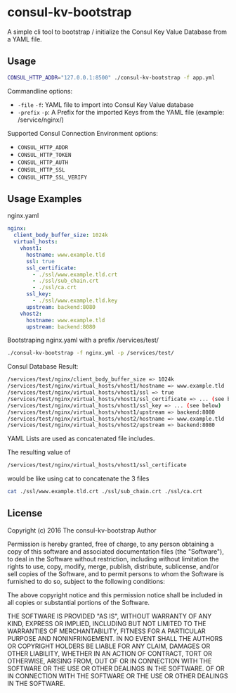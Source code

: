 # consul-kv-bootstrap

A simple cli tool to bootstrap / initialize the Consul Key Value Database from a YAML file.

## Usage

```bash
CONSUL_HTTP_ADDR="127.0.0.1:8500" ./consul-kv-bootstrap -f app.yml
```
Commandline options:

* `-file` `-f`: YAML file to import into Consul Key Value database
* `-prefix` `-p`: A Prefix for the imported Keys from the YAML file (example: /service/nginx/)

Supported Consul Connection Environment options:

* `CONSUL_HTTP_ADDR`
* `CONSUL_HTTP_TOKEN`
* `CONSUL_HTTP_AUTH`
* `CONSUL_HTTP_SSL`
* `CONSUL_HTTP_SSL_VERIFY`

## Usage Examples

nginx.yaml
```yaml
nginx:
  client_body_buffer_size: 1024k
  virtual_hosts:
    vhost1:
      hostname: www.example.tld
      ssl: true
      ssl_certificate:
        - ./ssl/www.example.tld.crt
        - ./ssl/sub_chain.crt
        - ./ssl/ca.crt
      ssl_key:
        - ./ssl/www.example.tld.key
      upstream: backend:8080
    vhost2:
      hostname: www.example.tld
      upstream: backend:8080
```

Bootstraping nginx.yaml with a prefix /services/test/
```bash
./consul-kv-bootstrap -f nginx.yml -p /services/test/
```
Consul Database Result:

```bash
/services/test/nginx/client_body_buffer_size => 1024k
/services/test/nginx/virtual_hosts/vhost1/hostname => www.example.tld
/services/test/nginx/virtual_hosts/vhost1/ssl => true
/services/test/nginx/virtual_hosts/vhost1/ssl_certificate => ... (see below)
/services/test/nginx/virtual_hosts/vhost1/ssl_key => ... (see below)
/services/test/nginx/virtual_hosts/vhost1/upstream => backend:8080
/services/test/nginx/virtual_hosts/vhost2/hostname => www.example.tld
/services/test/nginx/virtual_hosts/vhost2/upstream => backend:8080
```

YAML Lists are used as concatenated file includes.

The resulting value of
```bash
/services/test/nginx/virtual_hosts/vhost1/ssl_certificate
```
would be like using cat to concatenate the 3 files
```bash
cat ./ssl/www.example.tld.crt ./ssl/sub_chain.crt ./ssl/ca.crt
```


## License

Copyright (c) 2016 The consul-kv-bootstrap Author

Permission is hereby granted, free of charge, to any person obtaining a copy of this software and associated documentation files (the "Software"), to deal in the Software without restriction, including without limitation the rights to use, copy, modify, merge, publish, distribute, sublicense, and/or sell copies of the Software, and to permit persons to whom the Software is furnished to do so, subject to the following conditions:

The above copyright notice and this permission notice shall be included in all copies or substantial portions of the Software.

THE SOFTWARE IS PROVIDED "AS IS", WITHOUT WARRANTY OF ANY KIND, EXPRESS OR IMPLIED, INCLUDING BUT NOT LIMITED TO THE WARRANTIES OF MERCHANTABILITY, FITNESS FOR A PARTICULAR PURPOSE AND NONINFRINGEMENT. IN NO EVENT SHALL THE AUTHORS OR COPYRIGHT HOLDERS BE LIABLE FOR ANY CLAIM, DAMAGES OR OTHER LIABILITY, WHETHER IN AN ACTION OF CONTRACT, TORT OR OTHERWISE, ARISING FROM, OUT OF OR IN CONNECTION WITH THE SOFTWARE OR THE USE OR OTHER DEALINGS IN THE SOFTWARE. OF OR IN CONNECTION WITH THE SOFTWARE OR THE USE OR OTHER DEALINGS IN THE SOFTWARE.
